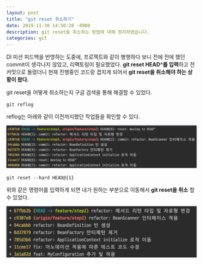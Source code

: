 ```yaml
---
layout: post
title: "git reset 취소하기"
date: 2019-11-30 14:50:28 -0900
description: git reset을 취소하는 방법에 대해 정리하였습니다.
categories: git
---
```


DI 미션 피드백을 반영하는 도중에, 프로젝트와 같이 병행하다 보니 전에 전에 했던 commit이 생각나지 않았고, 리팩토링이 필요했었다. **git reset HEAD^를 입력**하고 전 커밋으로 돌렸더니 현재 진행중인 코드랑 겹치게 되어서 **git reset을 취소해야 하는 상황이 왔다.**

git reset을 어떻게 취소하는지 구글 검색을 통해 해결할 수 있었다.

```
git reflog
```

reflog는 아래와 같이 이전까지했던 작업들을 확인할 수 있다.

![git-reset-1](/assets/img/git-reset/git-reset-1.png)


```
git reset --hard HEAD@{1}
```

위와 같은 명령어를 입력하게 되면 내가 원하는 부분으로 이동해서 **git reset을 취소** 할 수 있었다.

![git-reset-1](/assets/img/git-reset/git-reset-2.png)
